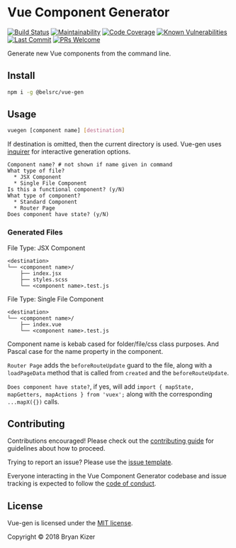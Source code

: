 # Vue Component Generator

[![Build Status](https://img.shields.io/travis/com/belsrc/vue-gen.svg?style=flat-square)](https://travis-ci.com/belsrc/vue-gen)
[![Maintainability](https://img.shields.io/codeclimate/maintainability/belsrc/vue-gen.svg?style=flat-square)](https://codeclimate.com/github/belsrc/vue-gen/maintainability)
[![Code Coverage](https://img.shields.io/codecov/c/github/belsrc/vue-gen/master.svg?style=flat-square)](https://codecov.io/gh/belsrc/vue-gen/branch/master)
[![Known Vulnerabilities](https://img.shields.io/snyk/vulnerabilities/github/belsrc/vue-gen.svg?style=flat-square)](https://app.snyk.io/org/belsrc/project/0623bc36-ba88-4751-b85c-6f93c28b5f7c)
[![Last Commit](https://img.shields.io/github/last-commit/belsrc/vue-gen/master.svg?style=flat-square)](https://github.com/belsrc/vue-gen/commits/master)
[![PRs Welcome](https://img.shields.io/badge/PRs-welcome-brightgreen.svg?style=flat-square)](https://github.com/belsrc/vue-gen/pulls)

Generate new Vue components from the command line.

## Install

```bash
npm i -g @belsrc/vue-gen
```

## Usage

```bash
vuegen [component name] [destination]
```

If destination is omitted, then the current directory is used.
Vue-gen uses [inquirer](https://github.com/SBoudrias/Inquirer.js/) for interactive generation options.

```
Component name? # not shown if name given in command
What type of file?
  * JSX Component
  * Single File Component
Is this a functional component? (y/N)
What type of component?
  * Standard Component
  * Router Page
Does component have state? (y/N)
```

### Generated Files

File Type: JSX Component

```
<destination>
└── <component name>/
    ├── index.jsx
    ├── styles.scss
    └── <component name>.test.js
```

File Type: Single File Component

```
<destination>
└── <component name>/
    ├── index.vue
    └── <component name>.test.js
```

Component name is kebab cased for folder/file/css class purposes. And Pascal case for the name property in the component.

`Router Page` adds the `beforeRouteUpdate` guard to the file, along with a `loadPageData` method that is called from `created` and the `beforeRouteUpdate`.

`Does component have state?`, if yes, will add `import { mapState, mapGetters, mapActions } from 'vuex';` along with the corresponding `...mapX({})` calls.

## Contributing

Contributions encouraged! Please check out the [contributing guide](CONTRIBUTING.md) for guidelines about how to proceed.

Trying to report an issue? Please use the [issue template](ISSUE_TEMPLATE.md).

Everyone interacting in the Vue Component Generator codebase and issue tracking is expected to follow the [code of conduct](CODE_OF_CONDUCT.md).

## License

Vue-gen is licensed under the [MIT license](LICENSE).

Copyright © 2018 Bryan Kizer
